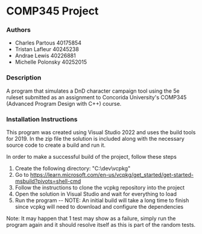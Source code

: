 # COMP345 Project

### Authors

- Charles Partous 40175854
- Tristan Lafleur 40245238
- Andrae Lewis 40226881
- Michelle Polonsky 40252015

### Description

A program that simulates a DnD character campaign tool using the 5e ruleset submitted as an
assignment to Concorida University's COMP345 (Advanced Program Design with C++) course.

### Installation Instructions

This program was created using Visual Studio 2022 and uses the build tools for 2019.
In the zip file the solution is included along with the necessary source code to create a
build and run it. 

In order to make a successful build of the project, follow these steps

1. Create the following directory: "C:\dev\vcpkg"
2. Go to https://learn.microsoft.com/en-us/vcpkg/get_started/get-started-msbuild?pivots=shell-cmd
3. Follow the instructions to clone the vcpkg repository into the project
4. Open the solution in Visual Studio and wait for everything to load
5. Run the program
   -- NOTE: An initial build will take a long time to finish since vcpkg will need to download and configure
			the dependencies

Note: It may happen that 1 test may show as a failure, simply run the program again and it should
		resolve itself as this is part of the random tests.
